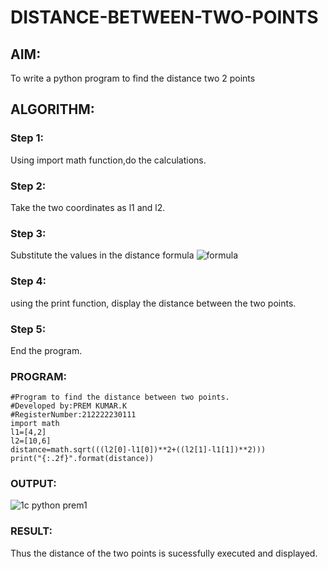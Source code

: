 # DISTANCE-BETWEEN-TWO-POINTS

## AIM:

To write a python program to find the distance two 2 points

## ALGORITHM:

### Step 1: 

Using import math function,do the calculations.

### Step 2: 

Take the two coordinates as l1 and l2.

### Step 3:

Substitute the values in the distance formula  ![formula](/formula.JPG)

### Step 4: 

using the print function, display the distance between the two points.

### Step 5:

End the program.

### PROGRAM:
```
#Program to find the distance between two points.
#Developed by:PREM KUMAR.K 
#RegisterNumber:212222230111
import math
l1=[4,2]
l2=[10,6]
distance=math.sqrt(((l2[0]-l1[0])**2+((l2[1]-l1[1])**2)))
print("{:.2f}".format(distance))

```

### OUTPUT:

![1c python prem1](https://user-images.githubusercontent.com/119476243/230727960-a5ad9c52-c2b4-4c92-a989-8ead2547de74.png)

### RESULT:

Thus the distance of the two points is sucessfully executed and displayed.
